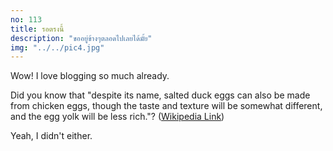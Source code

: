 ```yaml
---
no: 113
title: รอตรงนี้
description: "ขออยู่ข้างๆตลอดไปเลยได้มั้ย"
img: "../../pic4.jpg"
---
```


Wow! I love blogging so much already.

Did you know that "despite its name, salted duck eggs can also be made from
chicken eggs, though the taste and texture will be somewhat different, and the
egg yolk will be less rich."?
([Wikipedia Link](https://en.wikipedia.org/wiki/Salted_duck_egg))

Yeah, I didn't either.
